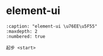 # element-ui

```{toctree}
:caption: "element-ui \u76EE\u5F55"
:maxdepth: 2
:numbered: true

起步 <start>
```
